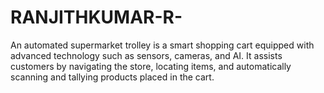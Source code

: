 # RANJITHKUMAR-R-
An automated supermarket trolley is a smart shopping cart equipped with advanced technology such as sensors, cameras, and AI. It assists customers by navigating the store, locating items, and automatically scanning and tallying products placed in the cart. 
